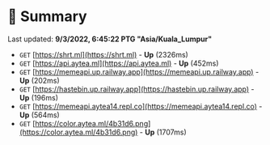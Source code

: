 # 📖 Summary
Last updated: **9/3/2022, 6:45:22 PTG "Asia/Kuala_Lumpur"**

- `GET` [https://shrt.ml](https://shrt.ml) - **Up** (2326ms)
- `GET` [https://api.aytea.ml](https://api.aytea.ml) - **Up** (452ms)
- `GET` [https://memeapi.up.railway.app](https://memeapi.up.railway.app) - **Up** (202ms)
- `GET` [https://hastebin.up.railway.app](https://hastebin.up.railway.app) - **Up** (196ms)
- `GET` [https://memeapi.aytea14.repl.co](https://memeapi.aytea14.repl.co) - **Up** (564ms)
- `GET` [https://color.aytea.ml/4b31d6.png](https://color.aytea.ml/4b31d6.png) - **Up** (1707ms)
